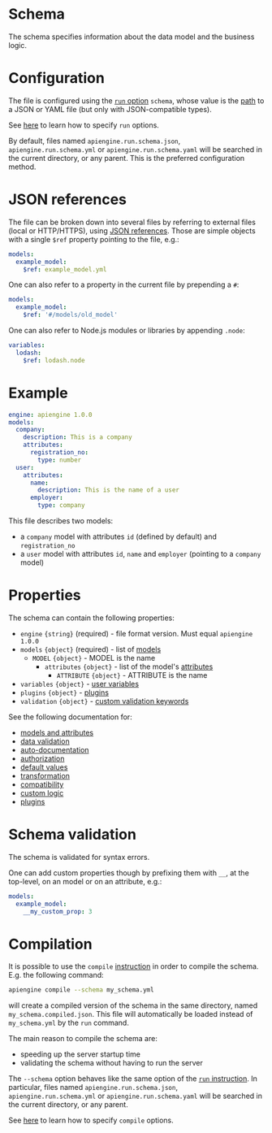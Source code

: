 # Schema

The schema specifies information about the data model and the business logic.

# Configuration

The file is configured using the [`run` option](run.md#options)
`schema`, whose value is the [path](configuration.md#filepaths-options) to a
JSON or YAML file (but only with JSON-compatible types).

See [here](configuration.md) to learn how to specify `run` options.

By default, files named `apiengine.run.schema.json`, `apiengine.run.schema.yml`
or `apiengine.run.schema.yaml` will be searched in the current directory, or
any parent. This is the preferred configuration method.

# JSON references

The file can be broken down into several files by referring to external files
(local or HTTP/HTTPS), using
[JSON references](https://tools.ietf.org/html/draft-pbryan-zyp-json-ref-03).
Those are simple objects with a single `$ref` property pointing to the file,
e.g.:

```yml
models:
  example_model:
    $ref: example_model.yml
```

One can also refer to a property in the current file by prepending a `#`:

```yml
models:
  example_model:
    $ref: '#/models/old_model'
```

One can also refer to Node.js modules or libraries by appending `.node`:

```yml
variables:
  lodash:
    $ref: lodash.node
```

# Example

```yml
engine: apiengine 1.0.0
models:
  company:
    description: This is a company
    attributes:
      registration_no:
        type: number
  user:
    attributes:
      name:
        description: This is the name of a user
      employer:
        type: company
```

This file describes two models:
  - a `company` model with attributes `id` (defined by default)
    and `registration_no`
  - a `user` model with attributes `id`, `name` and `employer`
    (pointing to a `company` model)

# Properties

The schema can contain the following properties:
  - `engine` `{string}` (required) - file format version.
    Must equal `apiengine 1.0.0`
  - `models` `{object}` (required) - list of [models](models.md#models)
    - `MODEL` `{object}` - MODEL is the name
      - `attributes` `{object}` - list of the model's
        [attributes](models.md#attributes)
        - `ATTRIBUTE` `{object}` - ATTRIBUTE is the name
  - `variables` `{object}` - [user variables](functions.md#user-variables)
  - `plugins` `{object}` - [plugins](plugins.md)
  - `validation` `{object}` -
    [custom validation keywords](validation.md#custom-validation)

See the following documentation for:
  - [models and attributes](models.md)
  - [data validation](validation.md)
  - [auto-documentation](autodocumentation.md)
  - [authorization](authorization.md)
  - [default values](default.md)
  - [transformation](transformation.md)
  - [compatibility](compatibility.md)
  - [custom logic](functions.md)
  - [plugins](plugins.md)

# Schema validation

The schema is validated for syntax errors.

One can add custom properties though by prefixing them with `__`, at the
top-level, on an model or on an attribute, e.g.:

```yml
models:
  example_model:
    __my_custom_prop: 3
```

# Compilation

It is possible to use the `compile` [instruction](usage.md) in order to
compile the schema. E.g. the following command:

```bash
apiengine compile --schema my_schema.yml
```

will create a compiled version of the schema in the same directory, named
`my_schema.compiled.json`. This file will automatically be loaded instead of
`my_schema.yml` by the `run` command.

The main reason to compile the schema are:
  - speeding up the server startup time
  - validating the schema without having to run the server

The `--schema` option behaves like the same option of the
[`run` instruction](#configuration).
In particular, files named `apiengine.run.schema.json`, `apiengine.run.schema.yml`
or `apiengine.run.schema.yaml` will be searched in the current directory, or
any parent.

See [here](configuration.md) to learn how to specify `compile` options.
